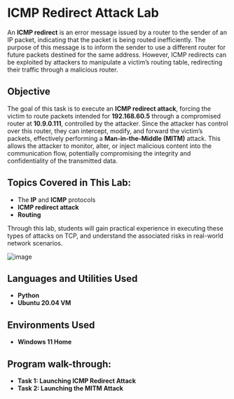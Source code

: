 # ICMP Redirect Attack Lab

An **ICMP redirect** is an error message issued by a router to the sender of an IP packet, indicating that the packet is being routed inefficiently. The purpose of this message is to inform the sender to use a different router for future packets destined for the same address. However, ICMP redirects can be exploited by attackers to manipulate a victim’s routing table, redirecting their traffic through a malicious router.

## Objective
The goal of this task is to execute an **ICMP redirect attack**, forcing the victim to route packets intended for **192.168.60.5** through a compromised router at **10.9.0.111**, controlled by the attacker. Since the attacker has control over this router, they can intercept, modify, and forward the victim’s packets, effectively performing a **Man-in-the-Middle (MITM)** attack. This allows the attacker to monitor, alter, or inject malicious content into the communication flow, potentially compromising the integrity and confidentiality of the transmitted data.

## Topics Covered in This Lab:
- The **IP** and **ICMP** protocols
- **ICMP redirect attack**
- **Routing**

Through this lab, students will gain practical experience in executing these types of attacks on TCP, and understand the associated risks in real-world network scenarios.


![image](https://github.com/user-attachments/assets/5373e937-1c12-4639-89e4-bb971edeeb54)



<h2>Languages and Utilities Used</h2>

- <b>Python</b> 
- <b>Ubuntu 20.04 VM</b>

<h2>Environments Used </h2>

- <b>Windows 11 Home</b> 

<h2>Program walk-through:</h2>

- <b> Task 1: Launching ICMP Redirect Attack</b></br>
- <b> Task 2: Launching the MITM Attack</b>





